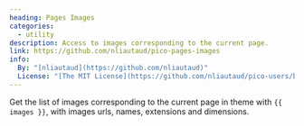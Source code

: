 ```yaml
---
heading: Pages Images
categories:
  - utility
description: Access to images corresponding to the current page.
link: https://github.com/nliautaud/pico-pages-images
info:
  By: "[nliautaud](https://github.com/nliautaud)"
  License: "[The MIT License](https://github.com/nliautaud/pico-users/blob/master/LICENCE.md)"
---
```


Get the list of images corresponding to the current page in theme with `{{ images }}`, with images urls, names, extensions and dimensions.
